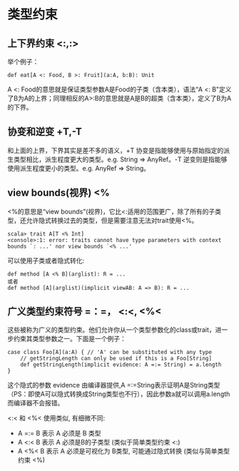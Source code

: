 # 类型约束
## 上下界约束 <:,:>
举个例子：

```
def eat[A <: Food, B >: Fruit](a:A, b:B): Unit
```
A <: Food的意思就是保证类型参数A是Food的子类（含本类），语法“A <: B"定义了B为A的上界；同理相反的A>:B的意思就是A是B的超类（含本类），定义了B为A的下界。

## 协变和逆变 +T,-T
和上面的上界，下界其实是差不多的语义，+T 协变是指能够使用与原始指定的派生类型相比，派生程度更大的类型。e.g. String => AnyRef。-T 逆变则是指能够使用派生程度更小的类型。e.g. AnyRef => String。

## view bounds(视界) <%
<%的意思是“view bounds”(视界)，它比<:适用的范围更广，除了所有的子类型，还允许隐式转换过去的类型，但是需要注意无法对trait使用<%。
```
scala> trait A[T <% Int]  
<console>:1: error: traits cannot have type parameters with context bounds `: ...' nor view bounds `<% ...'  
```
可以使用子类或者隐式转化:

```
def method [A <% B](arglist): R = ...  
或者
def method [A](arglist)(implicit viewAB: A => B): R = ...  
```
## 广义类型约束符号 =：=， <:<,  <%<
这些被称为广义的类型约束。他们允许你从一个类型参数化的class或trait，进一步约束其类型参数之一。下面是一个例子：

```
case class Foo[A](a:A) { // 'A' can be substituted with any type  
    // getStringLength can only be used if this is a Foo[String]  
    def getStringLength(implicit evidence: A =:= String) = a.length  
}  
```
这个隐式的参数 evidence 由编译器提供,A =:=String表示证明A是String类型（PS：即使A可以隐式转换成String类型也不行），因此参数a就可以调用a.length 而编译器不会报错。

<:< 和 <%< 使用类似, 有细微不同:
* A =:= B 表示 A 必须是 B 类型
* A <:< B 表示 A 必须是B的子类型 (类似于简单类型约束 <:)
* A <%< B 表示 A 必须是可视化为 B类型, 可能通过隐式转换 (类似与简单类型约束 <%)

